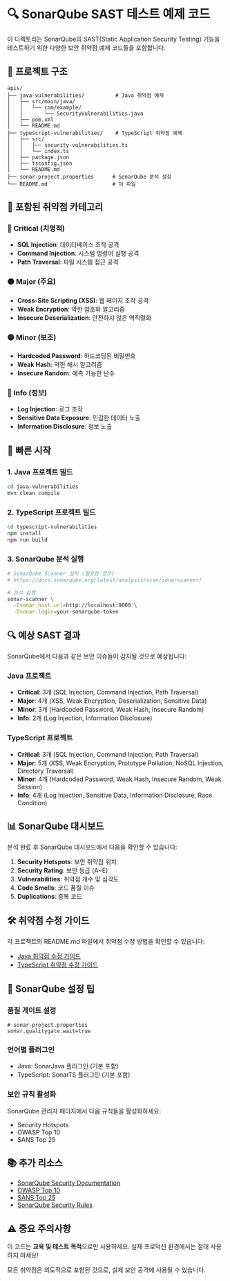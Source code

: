# 🔍 SonarQube SAST 테스트 예제 코드

이 디렉토리는 SonarQube의 SAST(Static Application Security Testing) 기능을 테스트하기 위한 다양한 보안 취약점 예제 코드들을 포함합니다.

## 📁 프로젝트 구조

```
apis/
├── java-vulnerabilities/          # Java 취약점 예제
│   ├── src/main/java/
│   │   └── com/example/
│   │       └── SecurityVulnerabilities.java
│   ├── pom.xml
│   └── README.md
├── typescript-vulnerabilities/    # TypeScript 취약점 예제
│   ├── src/
│   │   ├── security-vulnerabilities.ts
│   │   └── index.ts
│   ├── package.json
│   ├── tsconfig.json
│   └── README.md
├── sonar-project.properties      # SonarQube 분석 설정
└── README.md                     # 이 파일
```

## 🚨 포함된 취약점 카테고리

### 🔴 **Critical (치명적)**
- **SQL Injection**: 데이터베이스 조작 공격
- **Command Injection**: 시스템 명령어 실행 공격
- **Path Traversal**: 파일 시스템 접근 공격

### 🟠 **Major (주요)**
- **Cross-Site Scripting (XSS)**: 웹 페이지 조작 공격
- **Weak Encryption**: 약한 암호화 알고리즘
- **Insecure Deserialization**: 안전하지 않은 역직렬화

### 🟡 **Minor (보조)**
- **Hardcoded Password**: 하드코딩된 비밀번호
- **Weak Hash**: 약한 해시 알고리즘
- **Insecure Random**: 예측 가능한 난수

### 🔵 **Info (정보)**
- **Log Injection**: 로그 조작
- **Sensitive Data Exposure**: 민감한 데이터 노출
- **Information Disclosure**: 정보 노출

## 🚀 빠른 시작

### 1. **Java 프로젝트 빌드**
```bash
cd java-vulnerabilities
mvn clean compile
```

### 2. **TypeScript 프로젝트 빌드**
```bash
cd typescript-vulnerabilities
npm install
npm run build
```

### 3. **SonarQube 분석 실행**
```bash
# SonarQube Scanner 설치 (필요한 경우)
# https://docs.sonarqube.org/latest/analysis/scan/sonarscanner/

# 분석 실행
sonar-scanner \
  -Dsonar.host.url=http://localhost:9000 \
  -Dsonar.login=your-sonarqube-token
```

## 🔍 예상 SAST 결과

SonarQube에서 다음과 같은 보안 이슈들이 감지될 것으로 예상됩니다:

### **Java 프로젝트**
- **Critical**: 3개 (SQL Injection, Command Injection, Path Traversal)
- **Major**: 4개 (XSS, Weak Encryption, Deserialization, Sensitive Data)
- **Minor**: 3개 (Hardcoded Password, Weak Hash, Insecure Random)
- **Info**: 2개 (Log Injection, Information Disclosure)

### **TypeScript 프로젝트**
- **Critical**: 3개 (SQL Injection, Command Injection, Path Traversal)
- **Major**: 5개 (XSS, Weak Encryption, Prototype Pollution, NoSQL Injection, Directory Traversal)
- **Minor**: 4개 (Hardcoded Password, Weak Hash, Insecure Random, Weak Session)
- **Info**: 4개 (Log Injection, Sensitive Data, Information Disclosure, Race Condition)

## 📊 SonarQube 대시보드

분석 완료 후 SonarQube 대시보드에서 다음을 확인할 수 있습니다:

1. **Security Hotspots**: 보안 취약점 위치
2. **Security Rating**: 보안 등급 (A~E)
3. **Vulnerabilities**: 취약점 개수 및 심각도
4. **Code Smells**: 코드 품질 이슈
5. **Duplications**: 중복 코드

## 🛠️ 취약점 수정 가이드

각 프로젝트의 README.md 파일에서 취약점 수정 방법을 확인할 수 있습니다:

- [Java 취약점 수정 가이드](./java-vulnerabilities/README.md#취약점-수정-예제)
- [TypeScript 취약점 수정 가이드](./typescript-vulnerabilities/README.md)

## 🔧 SonarQube 설정 팁

### **품질 게이트 설정**
```properties
# sonar-project.properties
sonar.qualitygate.wait=true
```

### **언어별 플러그인**
- Java: SonarJava 플러그인 (기본 포함)
- TypeScript: SonarTS 플러그인 (기본 포함)

### **보안 규칙 활성화**
SonarQube 관리자 페이지에서 다음 규칙들을 활성화하세요:
- Security Hotspots
- OWASP Top 10
- SANS Top 25

## 📚 추가 리소스

- [SonarQube Security Documentation](https://docs.sonarqube.org/latest/user-guide/security/)
- [OWASP Top 10](https://owasp.org/www-project-top-ten/)
- [SANS Top 25](https://www.sans.org/top25-software-weaknesses/)
- [SonarQube Security Rules](https://rules.sonarsource.com/)

## ⚠️ 중요 주의사항

이 코드는 **교육 및 테스트 목적**으로만 사용하세요. 실제 프로덕션 환경에서는 절대 사용하지 마세요!

모든 취약점은 의도적으로 포함된 것으로, 실제 보안 공격에 사용될 수 있습니다. 